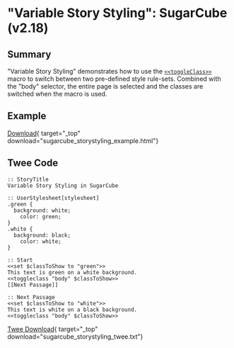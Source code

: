 # "Variable Story Styling": SugarCube (v2.18)

## Summary

"Variable Story Styling" demonstrates how to use the [`<<toggleClass>>`](http://www.motoslave.net/sugarcube/2/docs/macros.html#macros-toggleclass) macro to switch between two pre-defined style rule-sets. Combined with the "body" selector, the entire page is selected and the classes are switched when the macro is used.

## Example

[Download](sugarcube_storystyling_example.html){ target="_top" download="sugarcube_storystyling_example.html"}

## Twee Code

```twee
:: StoryTitle
Variable Story Styling in SugarCube

:: UserStylesheet[stylesheet]
.green {
  background: white;
    color: green;
}
.white {
  background: black;
    color: white;
}

:: Start
<<set $classToShow to "green">>
This text is green on a white background.
<<toggleclass "body" $classToShow>>
[[Next Passage]]

:: Next Passage
<<set $classToShow to "white">>
This text is white on a black background.
<<toggleclass "body" $classToShow>>

```

[Twee Download](sugarcube_storystyling_twee.txt){ target="_top" download="sugarcube_storystyling_twee.txt"}
